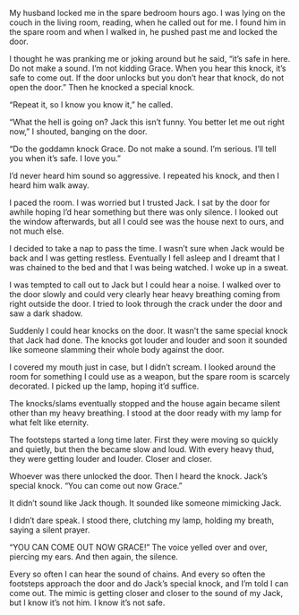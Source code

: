 My husband locked me in the spare bedroom hours ago. I was lying on the couch in the living room, reading, when he called out for me. I found him in the spare room and when I walked in, he pushed past me and locked the door. 

I thought he was pranking me or joking around but he said, “it’s safe in here. Do not make a sound. I’m not kidding Grace. When you hear this knock, it’s safe to come out. If the door unlocks but you don’t hear that knock, do not open the door.” Then he knocked a special knock. 

“Repeat it, so I know you know it,” he called. 

“What the hell is going on? Jack this isn’t funny. You better let me out right now,” I shouted, banging on the door. 

“Do the goddamn knock Grace. Do not make a sound. I’m serious. I’ll tell you when it’s safe. I love you.” 

I’d never heard him sound so aggressive. I repeated his knock, and then I heard him walk away. 

I paced the room. I was worried but I trusted Jack. I sat by the door for awhile hoping I’d hear something but there was only silence. I looked out the window afterwards, but all I could see was the house next to ours, and not much else. 

I decided to take a nap to pass the time. I wasn’t sure when Jack would be back and I was getting restless. Eventually I fell asleep and I dreamt that I was chained to the bed and that I was being watched. I woke up in a sweat. 

I was tempted to call out to Jack but I could hear a noise. I walked over to the door slowly and could very clearly hear heavy breathing coming from right outside the door. I tried to look through the crack under the door and saw a dark shadow. 

Suddenly I could hear knocks on the door. It wasn’t the same special knock that Jack had done. The knocks got louder and louder and soon it sounded like someone slamming their whole body against the door. 

I covered my mouth just in case, but I didn’t scream. I looked around the room for something I could use as a weapon, but the spare room is scarcely decorated. I picked up the lamp, hoping it’d suffice. 

The knocks/slams eventually stopped and the house again became silent other than my heavy breathing. I stood at the door ready with my lamp for what felt like eternity. 

The footsteps started a long time later. First they were moving so quickly and quietly, but then the became slow and loud. With every heavy thud, they were getting louder and louder. Closer and closer. 

Whoever was there unlocked the door. Then I heard the knock. Jack’s special knock. “You can come out now Grace.”

It didn’t sound like Jack though. It sounded like someone mimicking Jack. 

I didn’t dare speak. I stood there, clutching my lamp, holding my breath, saying a silent prayer. 

“YOU CAN COME OUT NOW GRACE!” The voice yelled over and over, piercing my ears. And then again, the silence. 

Every so often I can hear the sound of chains. And every so often the footsteps approach the door and do Jack’s special knock, and I’m told I can come out. The mimic is getting closer and closer to the sound of my Jack, but I know it’s not him. I know it’s not safe. 




